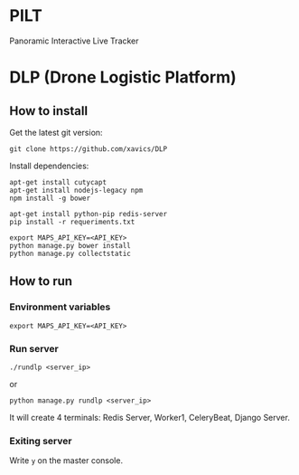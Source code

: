 # PILT
Panoramic Interactive Live Tracker

# DLP (Drone Logistic Platform)

## How to install

Get the latest git version:

```
git clone https://github.com/xavics/DLP
```

Install dependencies:

```
apt-get install cutycapt
apt-get install nodejs-legacy npm
npm install -g bower

apt-get install python-pip redis-server
pip install -r requeriments.txt

export MAPS_API_KEY=<API_KEY>
python manage.py bower install
python manage.py collectstatic
```

## How to run

### Environment variables

```
export MAPS_API_KEY=<API_KEY>
```

### Run server
```
./rundlp <server_ip> 
```
or
```
python manage.py rundlp <server_ip>
```

It will create 4 terminals: Redis Server, Worker1, CeleryBeat, Django Server.

### Exiting server

Write `y` on the master console.
